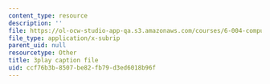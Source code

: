 ```yaml
---
content_type: resource
description: ''
file: https://ol-ocw-studio-app-qa.s3.amazonaws.com/courses/6-004-computation-structures-spring-2017/ccf76b3b8507be82fb79d3ed6018b96f_dLeI7A7VezQ.srt
file_type: application/x-subrip
parent_uid: null
resourcetype: Other
title: 3play caption file
uid: ccf76b3b-8507-be82-fb79-d3ed6018b96f
---
```

